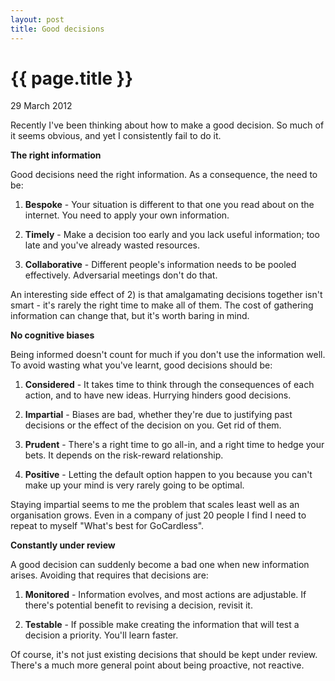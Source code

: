 ```yaml
---
layout: post
title: Good decisions
---
```


{{ page.title }}
================

<p class="meta">29 March 2012</p>

Recently I've been thinking about how to make a good decision. So much of it
seems obvious, and yet I consistently fail to do it.

__The right information__

Good decisions need the right information. As a consequence, the need to be:

1. __Bespoke__ - Your situation is different to that one you read about on the
internet. You need to apply your own information.

2. __Timely__ - Make a decision too early and you lack useful information; too
late and you've already wasted resources.

3. __Collaborative__ - Different people's information needs to be pooled
effectively. Adversarial meetings don't do that.

An interesting side effect of 2) is that amalgamating decisions together isn't
smart - it's rarely the right time to make all of them. The cost of gathering
information can change that, but it's worth baring in mind.

__No cognitive biases__

Being informed doesn't count for much if you don't use the information well.
To avoid wasting what you've learnt, good decisions should be:

1. __Considered__ - It takes time to think through the consequences of each
action, and to have new ideas. Hurrying hinders good decisions.

2. __Impartial__ - Biases are bad, whether they're due to justifying past
decisions or the effect of the decision on you. Get rid of them.

3. __Prudent__ - There's a right time to go all-in, and a right time to hedge
your bets. It depends on the risk-reward relationship.

4. __Positive__ - Letting the default option happen to you
because you can't make up your mind is very rarely going to be optimal.

Staying impartial seems to me the problem that scales least well as an
organisation grows. Even in a company of just 20 people I find I need to
repeat to myself "What's best for GoCardless".

__Constantly under review__

A good decision can suddenly become a bad one when new information arises.
Avoiding that requires that decisions are:

1. __Monitored__ - Information evolves, and most actions are adjustable. If
there's potential benefit to revising a decision, revisit it.

2. __Testable__ - If possible make creating the information that will test
a decision a priority. You'll learn faster.

Of course, it's not just existing decisions that should be kept under review.
There's a much more general point about being proactive, not reactive.